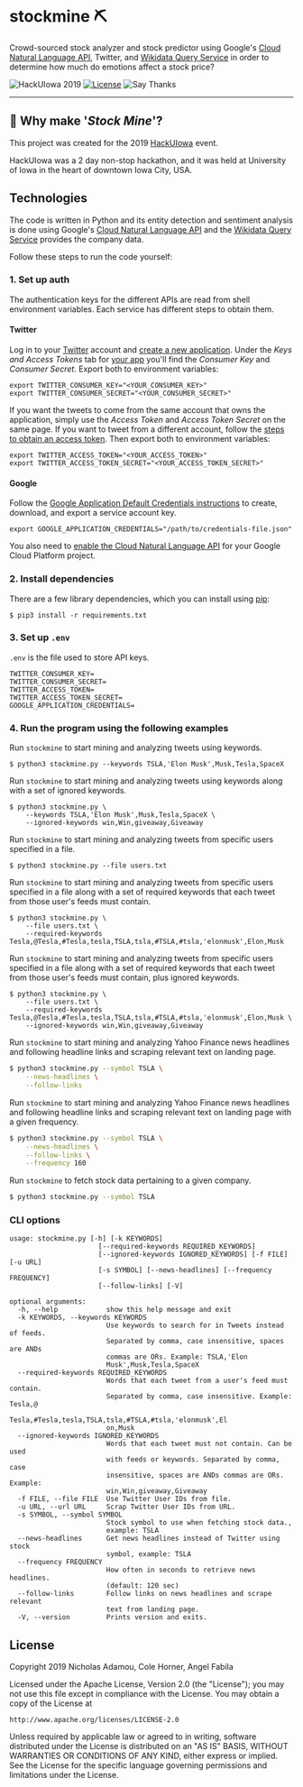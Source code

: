 # stockmine ⛏️

Crowd-sourced stock analyzer and stock predictor using Google's [Cloud Natural Language API](https://cloud.google.com/natural-language/), Twitter, and [Wikidata Query Service](https://query.wikidata.org/) in order to determine how much do emotions affect a stock price?

![HackUIowa 2019](https://img.shields.io/badge/hackathon-HackUIowa%202019-yellow)
[![License](https://img.shields.io/github/license/nicholasadamou/stockmine.svg?label=License&maxAge=86400)](./LICENSE)
![Say Thanks](https://img.shields.io/badge/say-thanks-ff69b4.svg)

---

## 🤔 Why make '_Stock Mine_'?

This project was created for the 2019 [HackUIowa](https://hackuiowa-2019.devpost.com/) event. 

HackUIowa was a 2 day non-stop hackathon, and it was held at University of Iowa in the heart of downtown Iowa City, USA.

## Technologies

The code is written in Python and its entity detection and sentiment analysis is
done using Google's [Cloud Natural Language API](https://cloud.google.com/natural-language/) and the
[Wikidata Query Service](https://query.wikidata.org/) provides the company data.

Follow these steps to run the code yourself:

### 1. Set up auth

The authentication keys for the different APIs are read from shell environment
variables. Each service has different steps to obtain them.

#### Twitter

Log in to your [Twitter](https://twitter.com/) account and
[create a new application](https://apps.twitter.com/app/new). Under the *Keys
and Access Tokens* tab for [your app](https://apps.twitter.com/) you'll find
the *Consumer Key* and *Consumer Secret*. Export both to environment variables:

```shell
export TWITTER_CONSUMER_KEY="<YOUR_CONSUMER_KEY>"
export TWITTER_CONSUMER_SECRET="<YOUR_CONSUMER_SECRET>"
```

If you want the tweets to come from the same account that owns the application,
simply use the *Access Token* and *Access Token Secret* on the same page. If
you want to tweet from a different account, follow the
[steps to obtain an access token](https://dev.twitter.com/oauth/overview). Then
export both to environment variables:


```shell
export TWITTER_ACCESS_TOKEN="<YOUR_ACCESS_TOKEN>"
export TWITTER_ACCESS_TOKEN_SECRET="<YOUR_ACCESS_TOKEN_SECRET>"
```

#### Google

Follow the
[Google Application Default Credentials instructions](https://developers.google.com/identity/protocols/application-default-credentials#howtheywork)
to create, download, and export a service account key.

```shell
export GOOGLE_APPLICATION_CREDENTIALS="/path/to/credentials-file.json"
```

You also need to [enable the Cloud Natural Language API](https://cloud.google.com/natural-language/docs/getting-started#set_up_your_project)
for your Google Cloud Platform project.

### 2. Install dependencies

There are a few library dependencies, which you can install using
[pip](https://pip.pypa.io/en/stable/quickstart/):

```shell
$ pip3 install -r requirements.txt
```

### 3. Set up `.env`

`.env` is the file used to store API keys.

```shell
TWITTER_CONSUMER_KEY=
TWITTER_CONSUMER_SECRET=
TWITTER_ACCESS_TOKEN=
TWITTER_ACCESS_TOKEN_SECRET=
GOOGLE_APPLICATION_CREDENTIALS=
```

### 4. Run the program using the following examples

Run `stockmine` to start mining and analyzing tweets using keywords.

```shell
$ python3 stockmine.py --keywords TSLA,'Elon Musk',Musk,Tesla,SpaceX
```

Run `stockmine` to start mining and analyzing tweets using keywords along with a set of ignored keywords.

```shell
$ python3 stockmine.py \
    --keywords TSLA,'Elon Musk',Musk,Tesla,SpaceX \
    --ignored-keywords win,Win,giveaway,Giveaway
```

Run `stockmine` to start mining and analyzing tweets from specific users specified in a file.

```shell
$ python3 stockmine.py --file users.txt
```

Run `stockmine` to start mining and analyzing tweets from specific users specified in a file along with a set of required keywords that each tweet from those user's feeds must contain.

```shell
$ python3 stockmine.py \
    --file users.txt \
    --required-keywords Tesla,@Tesla,#Tesla,tesla,TSLA,tsla,#TSLA,#tsla,'elonmusk',Elon,Musk
```

Run `stockmine` to start mining and analyzing tweets from specific users specified in a file along with a set of required keywords that each tweet from those user's feeds must contain, plus ignored keywords.

```shell
$ python3 stockmine.py \
    --file users.txt \
    --required-keywords Tesla,@Tesla,#Tesla,tesla,TSLA,tsla,#TSLA,#tsla,'elonmusk',Elon,Musk \
    --ignored-keywords win,Win,giveaway,Giveaway
```

Run `stockmine` to start mining and analyzing Yahoo Finance news headlines and following headline links and scraping relevant text on landing page.

```sh
$ python3 stockmine.py --symbol TSLA \
    --news-headlines \
    --follow-links
```

Run `stockmine` to start mining and analyzing Yahoo Finance news headlines and following headline links and scraping relevant text on landing page with a given frequency.

```sh
$ python3 stockmine.py --symbol TSLA \
    --news-headlines \
    --follow-links \
    --frequency 160
```

Run `stockmine` to fetch stock data pertaining to a given company.

```sh
$ python3 stockmine.py --symbol TSLA
```

### CLI options

```
usage: stockmine.py [-h] [-k KEYWORDS]
                      [--required-keywords REQUIRED_KEYWORDS]
                      [--ignored-keywords IGNORED_KEYWORDS] [-f FILE] [-u URL]
                      [-s SYMBOL] [--news-headlines] [--frequency FREQUENCY]
                      [--follow-links] [-V]

optional arguments:
  -h, --help            show this help message and exit
  -k KEYWORDS, --keywords KEYWORDS
                        Use keywords to search for in Tweets instead of feeds.
                        Separated by comma, case insensitive, spaces are ANDs
                        commas are ORs. Example: TSLA,'Elon
                        Musk',Musk,Tesla,SpaceX
  --required-keywords REQUIRED_KEYWORDS
                        Words that each tweet from a user's feed must contain.
                        Separated by comma, case insensitive. Example: Tesla,@
                        Tesla,#Tesla,tesla,TSLA,tsla,#TSLA,#tsla,'elonmusk',El
                        on,Musk
  --ignored-keywords IGNORED_KEYWORDS
                        Words that each tweet must not contain. Can be used
                        with feeds or keywords. Separated by comma, case
                        insensitive, spaces are ANDs commas are ORs. Example:
                        win,Win,giveaway,Giveaway
  -f FILE, --file FILE  Use Twitter User IDs from file.
  -u URL, --url URL     Scrap Twitter User IDs from URL.
  -s SYMBOL, --symbol SYMBOL
                        Stock symbol to use when fetching stock data.,
                        example: TSLA
  --news-headlines      Get news headlines instead of Twitter using stock
                        symbol, example: TSLA
  --frequency FREQUENCY
                        How often in seconds to retrieve news headlines.
                        (default: 120 sec)
  --follow-links        Follow links on news headlines and scrape relevant
                        text from landing page.
  -V, --version         Prints version and exits.
  ```

## License

Copyright 2019 Nicholas Adamou, Cole Horner, Angel Fabila

Licensed under the Apache License, Version 2.0 (the "License");
you may not use this file except in compliance with the License.
You may obtain a copy of the License at

    http://www.apache.org/licenses/LICENSE-2.0

Unless required by applicable law or agreed to in writing, software
distributed under the License is distributed on an "AS IS" BASIS,
WITHOUT WARRANTIES OR CONDITIONS OF ANY KIND, either express or implied.
See the License for the specific language governing permissions and
limitations under the License.
